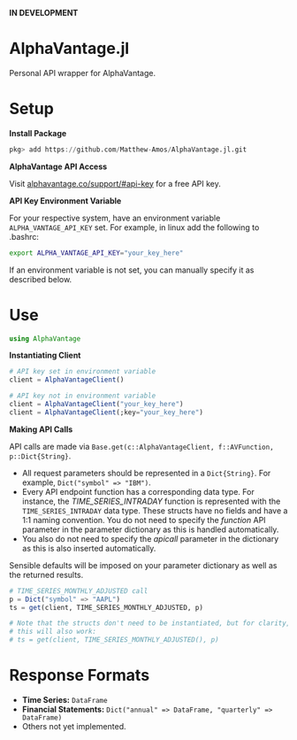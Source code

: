 __IN DEVELOPMENT__

# AlphaVantage.jl

Personal API wrapper for AlphaVantage.

# Setup

__Install Package__

```julia
pkg> add https://github.com/Matthew-Amos/AlphaVantage.jl.git
```

__AlphaVantage API Access__

Visit
[alphavantage.co/support/#api-key](https://www.alphavantage.co/support/#api-key)
for a free API key.

__API Key Environment Variable__

For your respective system, have an environment variable
`ALPHA_VANTAGE_API_KEY` set. For example, in linux add the following to
.bashrc:

```bash
export ALPHA_VANTAGE_API_KEY="your_key_here"
```

If an environment variable is not set, you can manually specify it as described
below.

# Use

```julia
using AlphaVantage
```

__Instantiating Client__

```julia
# API key set in environment variable
client = AlphaVantageClient()

# API key not in environment variable
client = AlphaVantageClient("your_key_here")
client = AlphaVantageClient(;key="your_key_here")
```

__Making API Calls__

API calls are made via `Base.get(c::AlphaVantageClient, f::AVFunction,
p::Dict{String}`.

- All request parameters should be represented in a `Dict{String}`. For
  example, `Dict("symbol" => "IBM")`.
- Every API endpoint function has a corresponding data type. For instance, the
  _TIME_SERIES_INTRADAY_ function is represented with the
`TIME_SERIES_INTRADAY` data type. These structs have no fields and have a 1:1
naming convention. You do not need to specify the _function_ API parameter in
the parameter dictionary as this is handled automatically.
- You also do not need to specify the _apicall_ parameter in the dictionary as
  this is also inserted automatically.

Sensible defaults will be imposed on your parameter dictionary as well as the
returned results.

```julia
# TIME_SERIES_MONTHLY_ADJUSTED call
p = Dict("symbol" => "AAPL")
ts = get(client, TIME_SERIES_MONTHLY_ADJUSTED, p)

# Note that the structs don't need to be instantiated, but for clarity,
# this will also work:
# ts = get(client, TIME_SERIES_MONTHLY_ADJUSTED(), p) 
```

# Response Formats

- __Time Series:__ `DataFrame`
- __Financial Statements:__ `Dict("annual" => DataFrame, "quarterly" =>
  DataFrame)`
- Others not yet implemented.

